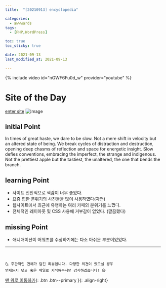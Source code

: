 ```yaml
---
title:  "[20210913] encyclopedia"

categories:
  - awwwards
tags:
  - [PHP,WordPress]

toc: true
toc_sticky: true

date: 2021-09-13
last_modified_at: 2021-09-13

---
```

{% include video id="nGWF6Fu0d_w" provider="youtube" %}

# Site of the Day
[enter site](https://slowness.com/encyclopedia-of-the-farm/)
![image](https://user-images.githubusercontent.com/69495129/133298478-3960ea85-d520-4e00-87e7-48be6290c314.png)
## initial Point
In times of great haste, we dare to be slow. 
Not a mere shift in velocity but an altered state of being. 
We break cycles of distraction and destruction,
opening deep chasms of reflection and space for energetic insight.
Slow defies conventions, embracing the imperfect, the strange and indigenous. Not the prettiest apple but the tastiest, the unaltered, 
the one that bends the branch.


## learning Point

- 사이트 전반적으로 색감이 너무 좋았다.
- 요즘 힙한 분위기의 사진들을 많이 사용하였다(자연)
- 웹사이트에서 최근에 유행하는 여러 카페의 분위기를 느꼈다.
- 전체적인 레이아웃 및 CSS 사용에 거부감이 없었다. (깔끔했다)

## missing Point
- 애니매이션이 어워즈를 수상하기에는 다소 아쉬운 부분이있었다.

***
<br>

    🌜 주관적인 견해가 담긴 리뷰입니다. 다양한 의견이 있으실 경우
    언제든지 댓글 혹은 메일로 지적해주시면 감사하겠습니다! 😄

[맨 위로 이동하기](#){: .btn .btn--primary }{: .align-right}
